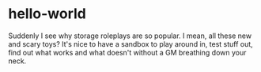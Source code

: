 # hello-world
Suddenly I see why storage roleplays are so popular.
I mean, all these new and scary toys? It's nice to have a sandbox to play around in, test stuff out, find out what works and what doesn't without a GM breathing down your neck.
